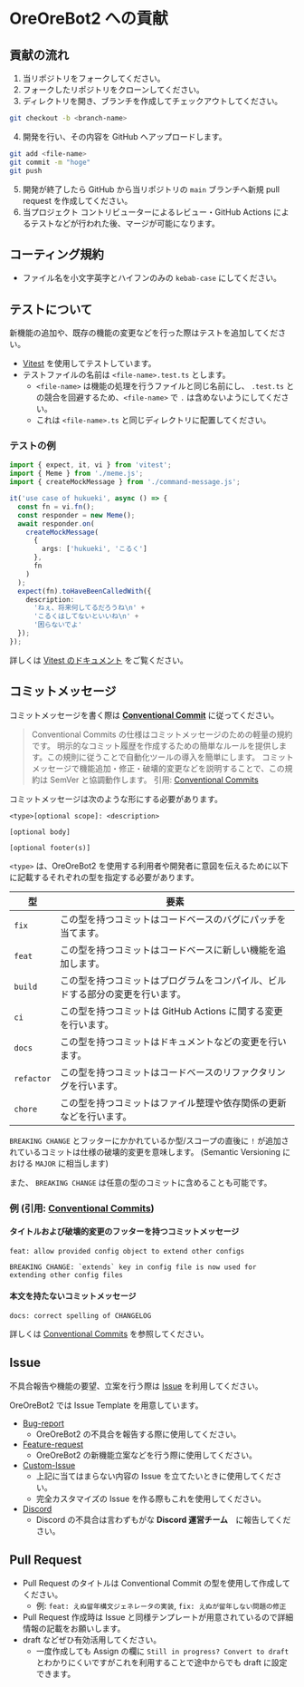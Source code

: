 # OreOreBot2 への貢献

## 貢献の流れ

1. 当リポジトリをフォークしてください。
2. フォークしたリポジトリをクローンしてください。
3. ディレクトリを開き、ブランチを作成してチェックアウトしてください。

```sh
git checkout -b <branch-name>
```

4. 開発を行い、その内容を GitHub へアップロードします。

```sh
git add <file-name>
git commit -m "hoge"
git push
```

5. 開発が終了したら GitHub から当リポジトリの `main` ブランチへ新規 pull request を作成してください。
6. 当プロジェクト コントリビューターによるレビュー・GitHub Actions によるテストなどが行われた後、マージが可能になります。

## コーティング規約

- ファイル名を小文字英字とハイフンのみの `kebab-case` にしてください。

## テストについて

新機能の追加や、既存の機能の変更などを行った際はテストを追加してください。

- [Vitest](https://vitest.dev/) を使用してテストしています。
- テストファイルの名前は `<file-name>.test.ts` とします。
  - `<file-name>` は機能の処理を行うファイルと同じ名前にし、 `.test.ts` との競合を回避するため、`<file-name>` で `.` は含めないようにしてください。
  - これは `<file-name>.ts` と同じディレクトリに配置してください。

### テストの例

```typescript:meme.test.ts
import { expect, it, vi } from 'vitest';
import { Meme } from './meme.js';
import { createMockMessage } from './command-message.js';

it('use case of hukueki', async () => {
  const fn = vi.fn();
  const responder = new Meme();
  await responder.on(
    createMockMessage(
      {
        args: ['hukueki', 'こるく']
      },
      fn
    )
  );
  expect(fn).toHaveBeenCalledWith({
    description:
      'ねぇ、将来何してるだろうね\n' +
      'こるくはしてないといいね\n' +
      '困らないでよ'
  });
});
```

詳しくは [Vitest のドキュメント](https://vitest.dev/api/) をご覧ください。

## コミットメッセージ

コミットメッセージを書く際は [**Conventional Commit**](https://conventionalcommits.org/ja/) に従ってください。

> Conventional Commits の仕様はコミットメッセージのための軽量の規約です。 明示的なコミット履歴を作成するための簡単なルールを提供します。この規則に従うことで自動化ツールの導入を簡単にします。 コミットメッセージで機能追加・修正・破壊的変更などを説明することで、この規約は SemVer と協調動作します。
> 引用: [Conventional Commits](https://conventionalcommits.org/ja/)

コミットメッセージは次のような形にする必要があります。

```
<type>[optional scope]: <description>

[optional body]

[optional footer(s)]
```

`<type>` は、OreOreBot2 を使用する利用者や開発者に意図を伝えるために以下に記載するそれぞれの型を指定する必要があります。

| 型         | 要素                                                                           |
| ---------- | ------------------------------------------------------------------------------ |
| `fix`      | この型を持つコミットはコードベースのバグにパッチを当てます。                   |
| `feat`     | この型を持つコミットはコードベースに新しい機能を追加します。                   |
| `build`    | この型を持つコミットはプログラムをコンパイル、ビルドする部分の変更を行います。 |
| `ci`       | この型を持つコミットは GitHub Actions に関する変更を行います。                 |
| `docs`     | この型を持つコミットはドキュメントなどの変更を行います。                       |
| `refactor` | この型を持つコミットはコードベースのリファクタリングを行います。               |
| `chore`    | この型を持つコミットはファイル整理や依存関係の更新などを行います。             |

`BREAKING CHANGE` とフッターにかかれているか型/スコープの直後に `!` が追加されているコミットは仕様の破壊的変更を意味します。 (Semantic Versioning における `MAJOR` に相当します)

また、 `BREAKING CHANGE` は任意の型のコミットに含めることも可能です。

### 例 (引用: [Conventional Commits](https://conventionalcommits.org/ja))

#### タイトルおよび破壊的変更のフッターを持つコミットメッセージ

```
feat: allow provided config object to extend other configs

BREAKING CHANGE: `extends` key in config file is now used for extending other config files
```

#### 本文を持たないコミットメッセージ

```
docs: correct spelling of CHANGELOG
```

詳しくは [Conventional Commits](https://conventionalcommits.org/) を参照してください。

## Issue

不具合報告や機能の要望、立案を行う際は [Issue](https://github.com/approvers/OreOreBot2/issues/new/choose) を利用してください。

OreOreBot2 では Issue Template を用意しています。

- [Bug-report](https://github.com/approvers/OreOreBot2/issues/new?assignees=&labels=bug&template=bug-report.md&title=)
  - OreOreBot2 の不具合を報告する際に使用してください。
- [Feature-request](https://github.com/approvers/OreOreBot2/issues/new?assignees=&labels=enhancement&template=feature-request.md&title=feat%3A+)
  - OreOreBot2 の新機能立案などを行う際に使用してください。
- [Custom-Issue](https://github.com/approvers/OreOreBot2/issues/new?assignees=&labels=&template=custom-issue.md&title=)
  - 上記に当てはまらない内容の Issue を立てたいときに使用してください。
  - 完全カスタマイズの Issue を作る際もこれを使用してください。
- [Discord](https://support.discord.com/hc/ja/requests/new?ticket_form_id=360006586013)
  - Discord の不具合は言わずもがな **Discord 運営チーム**　に報告してください。

## Pull Request

- Pull Request のタイトルは Conventional Commit の型を使用して作成してください。
  - 例: `feat: えぬ留年構文ジェネレータの実装`, `fix: えぬが留年しない問題の修正`
- Pull Request 作成時は Issue と同様テンプレートが用意されているので詳細情報の記載をお願いします。
- draft などぜひ有効活用してください。
  - 一度作成しても Assign の欄に `Still in progress? Convert to draft` とわかりにくいですがこれを利用することで途中からでも draft に設定できます。
